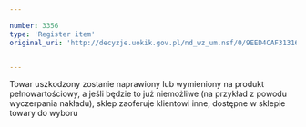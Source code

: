 ```yaml
---

number: 3356
type: 'Register item'
original_uri: 'http://decyzje.uokik.gov.pl/nd_wz_um.nsf/0/9EED4CAF3131671AC1257A3300317695?OpenDocument'


---
```


Towar uszkodzony zostanie naprawiony lub wymieniony na produkt pełnowartościowy, a jeśli będzie to już niemożliwe (na przykład z powodu wyczerpania nakładu), sklep zaoferuje klientowi inne, dostępne w sklepie towary do wyboru
